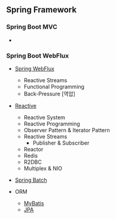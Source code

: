 ## Spring Framework



### Spring Boot MVC

- 



### Spring Boot WebFlux

- [Spring WebFlux](./Spring%20WebFlux.md)
  
  - Reactive Streams
  - Functional Programming
  - Back-Pressure [역압]
  
- [Reactive](./Reactive.md)
  
  - Reactive System
  - Reactive Programming
  - Observer Pattern & Iterator Pattern
  - Reactive Streams
    - Publisher & Subscriber
  - Reactor
  - Redis
  - R2DBC
  - Multiplex & NIO
  
- [Spring Batch](./Spring%20Batch)

- ORM

  - [MyBatis](./ORM/MyBatis.md)
  - [JPA](./ORM/JPA/README.md)
  
  

